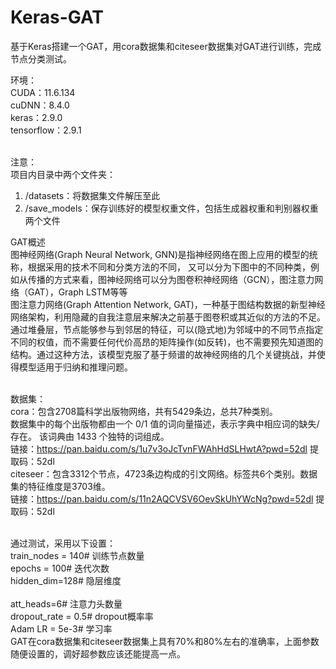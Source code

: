 # Keras-GAT
基于Keras搭建一个GAT，用cora数据集和citeseer数据集对GAT进行训练，完成节点分类测试。


环境：<br />
CUDA：11.6.134<br />
cuDNN：8.4.0<br />
keras：2.9.0<br />
tensorflow：2.9.1<br /><br />

注意：<br />
项目内目录中两个文件夹：<br />
1. /datasets：将数据集文件解压至此<br />
2. /save_models：保存训练好的模型权重文件，包括生成器权重和判别器权重两个文件<br />

GAT概述<br />
图神经网络(Graph Neural Network, GNN)是指神经网络在图上应用的模型的统称，根据采用的技术不同和分类方法的不同，
又可以分为下图中的不同种类，例如从传播的方式来看，图神经网络可以分为图卷积神经网络（GCN），图注意力网络（GAT），Graph LSTM等等<br />
图注意力网络(Graph Attention Network, GAT)，一种基于图结构数据的新型神经网络架构，利用隐藏的自我注意层来解决之前基于图卷积或其近似的方法的不足。通过堆叠层，节点能够参与到邻居的特征，可以(隐式地)为邻域中的不同节点指定不同的权值，而不需要任何代价高昂的矩阵操作(如反转)，也不需要预先知道图的结构。通过这种方法，该模型克服了基于频谱的故神经网络的几个关键挑战，并使得模型适用于归纳和推理问题。<br /><br />

数据集：<br />
cora：包含2708篇科学出版物网络，共有5429条边，总共7种类别。<br />
数据集中的每个出版物都由一个 0/1 值的词向量描述，表示字典中相应词的缺失/存在。 该词典由 1433 个独特的词组成。<br />
链接：https://pan.baidu.com/s/1u7v3oJcTvnFWAhHdSLHwtA?pwd=52dl 提取码：52dl<br />
citeseer：包含3312个节点，4723条边构成的引文网络。标签共6个类别。数据集的特征维度是3703维。<br />
链接：https://pan.baidu.com/s/11n2AQCVSV6OevSkUhYWcNg?pwd=52dl 提取码：52dl<br /><br />

通过测试，采用以下设置：<br />
train_nodes = 140# 训练节点数量<br />
epochs = 100# 迭代次数<br />
hidden_dim=128# 隐层维度<br />            
att_heads=6# 注意力头数量<br />
dropout_rate = 0.5# dropout概率率<br />
Adam LR = 5e-3# 学习率<br />
GAT在cora数据集和citeseer数据集上具有70%和80%左右的准确率，上面参数随便设置的，调好超参数应该还能提高一点。
